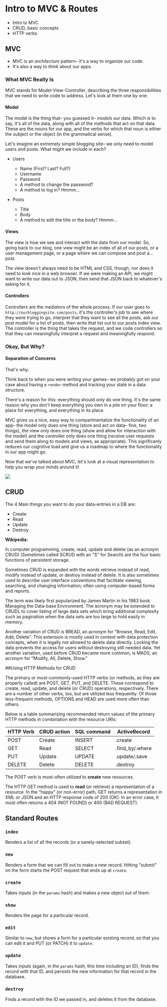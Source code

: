 # Intro to MVC & Routes

* Intro to MVC
* CRUD, basic concepts
* HTTP verbs

## MVC
* MVC is an *architecture* pattern– it's a way to organize our code. 
* It's also a way to *think* about our apps. 

### What MVC Really Is
MVC stands for Model-View-Controller, describing the three responsibilities that we need to write code to address. Let's look at them one by one:

#### Model
The model is the thing that– you guessed it– *models* our data. Which is to say, it's all of the data, along with all of the methods that act on that data. These are the nouns for our app, and the verbs for which that noun is either the subject or the object (in the grammatical sense). 

Let's imagine an extremely simple blogging site– we only need to model users and posts. What might we include in each?

* Users
	* Name (First? Last? Full?)
	* Username
	* Password
	* A method to change the password?
	* A method to log in? Hmmm...

* Posts
	* Title
	* Body
	* A method to edit the title or the body? Hmmm...

#### Views
The view is how we see and interact with the data from our model. So, going back to our blog, one view might be an index of all of our posts, or a user management page, or a page where we can compose and post a... post. 

The view doesn't always need to be HTML and CSS, though, nor does it need to look nice in a web browser. If we were making an API, we might want to write our data out to JSON, then send that JSON back to whatever's asking for it.

#### Controllers
Controllers are the mediators of the whole process. If our user goes to `http://ourbloggingsite.com/posts`, it's the controller's job to see where they were trying to go, interpret that they want to see all the posts, ask our post model for a list of posts, then write that list out to our posts index view. The controller is the thing that takes the request, and we code controllers so that they can meaningfully interpret a request and meaningfully respond. 

### Okay, But Why?
#### Separation of Concerns
That's why. 

Think back to when you were writing your games– we probably got on your case about having a `render` method and tracking your state in a data structure.

There's a reason for this: everything should only do one thing. It's the same reason why you don't keep everything you own in a pile on your floor: a place for everything, and everything in its place. 

MVC gives us a nice, easy way to compartmentalize the functionality of an app– the model only does one thing (store and act on data– fine, two things), the view only does one thing (show and allow for interaction with the model) and the controller only does one thing (receive user requests and send them along to models and views, as appropriate). This significanly reduces our cognitive load and give us a roadmap to where the functionality in our app might go.

Now that we've talked about MVC, let's look at a visual representation to help you wrap your minds around it!

![](http://betterexplained.com/wp-content/uploads/rails/mvc-rails.png)

## CRUD

The 4 Main things you want to do your data-entries in a DB are: 
	
* Create
* Read
* Update
* Destroy

**Wikipedia:** 

In computer programming, create, read, update and delete (as an acronym CRUD) (Sometimes called SCRUD with an "S" for Search) are the four basic functions of persistent storage.

Sometimes CRUD is expanded with the words retrieve instead of read, modify instead of update, or destroy instead of delete. It is also sometimes used to describe user interface conventions that facilitate viewing, searching, and changing information; often using computer-based forms and reports. 

The term was likely first popularized by James Martin in his 1983 book Managing the Data-base Environment. The acronym may be extended to CRUDL to cover listing of large data sets which bring additional complexity such as pagination when the data sets are too large to hold easily in memory.

Another variation of CRUD is BREAD, an acronym for "Browse, Read, Edit, Add, Delete". This extension is mostly used in context with data protection concepts, when it is legally not allowed to delete data directly. Locking the data prevents the access for users without destroying still needed data. Yet another variation, used before CRUD became more common, is MADS, an acronym for "Modify, All, Delete, Show."

##Using HTTP Methods for CRUD

The primary or most-commonly-used HTTP verbs (or methods, as they are properly called) are POST, GET, PUT, and DELETE. These correspond to create, read, update, and delete (or CRUD) operations, respectively. There are a number of other verbs, too, but are utilized less frequently. Of those less-frequent methods, OPTIONS and HEAD are used more often than others.

Below is a table summarizing recommended return values of the primary HTTP methods in combination with the resource URIs:


| HTTP Verb  | CRUD action  | SQL command | ActiveRecord
|---         |---           |---          |---
| POST       | Create       | INSERT      |.create
| GET        | Read         | SELECT      |.find_by/.where
| PUT        | Update       | UPDATE      |.update/.save
| DELETE     | Delete       | DELETE      |.destroy


The POST verb is most-often utilized to **create** new resources. 

The HTTP GET method is used to **read** (or retrieve) a representation of a resource. In the “happy” (or non-error) path, GET returns a representation in XML or JSON and an HTTP response code of 200 (OK). In an error case, it most often returns a 404 (NOT FOUND) or 400 (BAD REQUEST).

## Standard Routes

### `index`
Renders a list of all the records (or a sanely-selected subset).

### `new`
Renders a form that we can fill out to make a new record. Hitting "submit" on the form starts the POST request that ends up at `create`.

### `create`
Takes inputs (in the `params` hash) and makes a new object out of them. 

### `show`
Renders the page for a particular record. 

### `edit`
Similar to `new`, but shows a form for a particular existing record, so that you can edit it and PUT (or PATCH) it to `update`.

### `update`
Takes inputs (again, in the `params` hash, this time  including an ID), finds the record with that ID, and persists the new information for that record in the database.

### `destroy`
Finds a record with the ID we passed in, and deletes it from the database.
